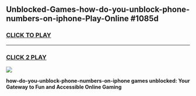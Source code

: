 
## Unblocked-Games-how-do-you-unblock-phone-numbers-on-iphone-Play-Online #1085d
<h3>
<a href="https://news.freeplayer.one?title=how-do-you-unblock-phone-numbers-on-iphone&ref=3">CLICK TO PLAY</a></h3>
<hr>

<h3>
<a href="https://news.freeplayer.one?title=how-do-you-unblock-phone-numbers-on-iphone&ref=3">CLICK 2 PLAY</a>
  
</h3>

<a href="https://news.freeplayer.one?title=how-do-you-unblock-phone-numbers-on-iphone&ref=3"><img src="https://clearcache.store/games.png"></a>


**how-do-you-unblock-phone-numbers-on-iphone games unblocked: Your Gateway to Fun and Accessible Online Gaming**
